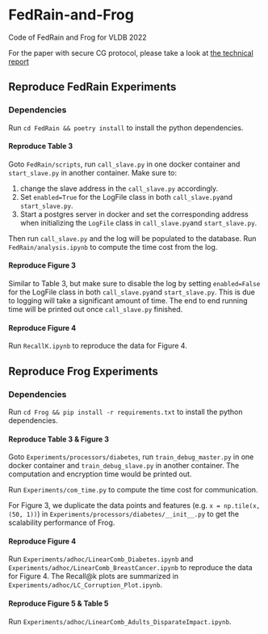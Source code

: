 # FedRain-and-Frog
Code of FedRain and Frog for VLDB 2022

For the paper with secure CG protocol, please take a look at [the technical report](paper%20with%20appendix.pdf)

## Reproduce FedRain Experiments

### Dependencies

Run `cd FedRain && poetry install` to install the python dependencies.

#### Reproduce Table 3

Goto `FedRain/scripts`, run `call_slave.py` in one docker container and `start_slave.py` in another 
container. Make sure to: 
1. change the slave address in the `call_slave.py` accordingly.
2. Set `enabled=True` for the LogFile class in both `call_slave.py`and `start_slave.py`.
3. Start a postgres server in docker and set the corresponding address when initializing the `LogFile` class in `call_slave.py`and `start_slave.py`.

Then run `call_slave.py` and the log will be populated to the database.
Run `FedRain/analysis.ipynb` to compute the time cost from the log.

#### Reproduce Figure 3

Similar to Table 3, but make sure to disable the log by setting `enabled=False` for the LogFile class in both `call_slave.py`and `start_slave.py`. This is due to logging will take a significant amount of time.
The end to end running time will be printed out once `call_slave.py` finished.


#### Reproduce Figure 4

Run `RecallK.ipynb` to reproduce the data for Figure 4.

## Reproduce Frog Experiments


### Dependencies

Run `cd Frog && pip install -r requirements.txt` to install the python dependencies.

#### Reproduce Table 3 & Figure 3

Goto `Experiments/processors/diabetes`, run `train_debug_master.py` in one docker container and `train_debug_slave.py` in another 
container. The computation and encryption time would be printed out.

Run `Experiments/com_time.py` to compute the time cost for communication.

For Figure 3, we duplicate the data points and features (e.g. `x = np.tile(x,(50, 1))`) in `Experiments/processors/diabetes/__init__.py` to get the scalability performance of Frog.


#### Reproduce Figure 4

Run `Experiments/adhoc/LinearComb_Diabetes.ipynb` and `Experiments/adhoc/LinearComb_BreastCancer.ipynb` to reproduce the data for Figure 4. The Recall@k plots are summarized in `Experiments/adhoc/LC_Corruption_Plot.ipynb`.

#### Reproduce Figure 5 & Table 5
Run `Experiments/adhoc/LinearComb_Adults_DisparateImpact.ipynb`.

